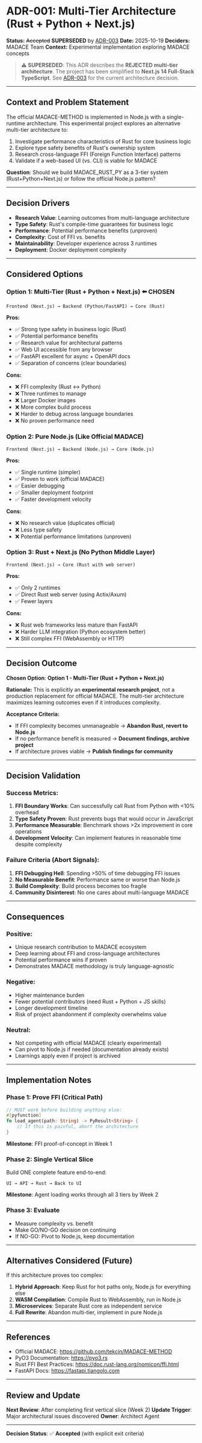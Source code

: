 # ADR-001: Multi-Tier Architecture (Rust + Python + Next.js)

**Status:** ~~Accepted~~ **SUPERSEDED** by [ADR-003](./ADR-003-architecture-simplification.md)
**Date:** 2025-10-19
**Deciders:** MADACE Team
**Context:** Experimental implementation exploring MADACE concepts

> **⚠️ SUPERSEDED**: This ADR describes the **REJECTED multi-tier architecture**. The project has been simplified to **Next.js 14 Full-Stack TypeScript**. See [ADR-003](./ADR-003-architecture-simplification.md) for the current architecture decision.

---

## Context and Problem Statement

The official MADACE-METHOD is implemented in Node.js with a single-runtime architecture. This experimental project explores an alternative multi-tier architecture to:
1. Investigate performance characteristics of Rust for core business logic
2. Explore type safety benefits of Rust's ownership system
3. Research cross-language FFI (Foreign Function Interface) patterns
4. Validate if a web-based UI (vs. CLI) is viable for MADACE

**Question**: Should we build MADACE_RUST_PY as a 3-tier system (Rust+Python+Next.js) or follow the official Node.js pattern?

---

## Decision Drivers

- **Research Value**: Learning outcomes from multi-language architecture
- **Type Safety**: Rust's compile-time guarantees for business logic
- **Performance**: Potential performance benefits (unproven)
- **Complexity**: Cost of FFI vs. benefits
- **Maintainability**: Developer experience across 3 runtimes
- **Deployment**: Docker deployment complexity

---

## Considered Options

### Option 1: Multi-Tier (Rust + Python + Next.js) ⬅️ **CHOSEN**
```
Frontend (Next.js) → Backend (Python/FastAPI) → Core (Rust)
```

**Pros:**
- ✅ Strong type safety in business logic (Rust)
- ✅ Potential performance benefits
- ✅ Research value for architectural patterns
- ✅ Web UI accessible from any browser
- ✅ FastAPI excellent for async + OpenAPI docs
- ✅ Separation of concerns (clear boundaries)

**Cons:**
- ❌ FFI complexity (Rust ↔ Python)
- ❌ Three runtimes to manage
- ❌ Larger Docker images
- ❌ More complex build process
- ❌ Harder to debug across language boundaries
- ❌ No proven performance need

### Option 2: Pure Node.js (Like Official MADACE)
```
Frontend (Next.js) → Backend (Node.js) → Core (Node.js)
```

**Pros:**
- ✅ Single runtime (simpler)
- ✅ Proven to work (official MADACE)
- ✅ Easier debugging
- ✅ Smaller deployment footprint
- ✅ Faster development velocity

**Cons:**
- ❌ No research value (duplicates official)
- ❌ Less type safety
- ❌ Potential performance limitations (unproven)

### Option 3: Rust + Next.js (No Python Middle Layer)
```
Frontend (Next.js) → Core (Rust with web server)
```

**Pros:**
- ✅ Only 2 runtimes
- ✅ Direct Rust web server (using Actix/Axum)
- ✅ Fewer layers

**Cons:**
- ❌ Rust web frameworks less mature than FastAPI
- ❌ Harder LLM integration (Python ecosystem better)
- ❌ Still complex FFI (WebAssembly or HTTP)

---

## Decision Outcome

**Chosen Option**: **Option 1 - Multi-Tier (Rust + Python + Next.js)**

**Rationale:**
This is explicitly an **experimental research project**, not a production replacement for official MADACE. The multi-tier architecture maximizes learning outcomes even if it introduces complexity.

**Acceptance Criteria:**
- If FFI complexity becomes unmanageable → **Abandon Rust, revert to Node.js**
- If no performance benefit is measured → **Document findings, archive project**
- If architecture proves viable → **Publish findings for community**

---

## Decision Validation

### Success Metrics:
1. **FFI Boundary Works**: Can successfully call Rust from Python with <10% overhead
2. **Type Safety Proven**: Rust prevents bugs that would occur in JavaScript
3. **Performance Measurable**: Benchmark shows >2x improvement in core operations
4. **Development Velocity**: Can implement features in reasonable time despite complexity

### Failure Criteria (Abort Signals):
1. **FFI Debugging Hell**: Spending >50% of time debugging FFI issues
2. **No Measurable Benefit**: Performance same or worse than Node.js
3. **Build Complexity**: Build process becomes too fragile
4. **Community Disinterest**: No one cares about multi-language MADACE

---

## Consequences

### Positive:
- Unique research contribution to MADACE ecosystem
- Deep learning about FFI and cross-language architectures
- Potential performance wins if proven
- Demonstrates MADACE methodology is truly language-agnostic

### Negative:
- Higher maintenance burden
- Fewer potential contributors (need Rust + Python + JS skills)
- Longer development timeline
- Risk of project abandonment if complexity overwhelms value

### Neutral:
- Not competing with official MADACE (clearly experimental)
- Can pivot to Node.js if needed (documentation already exists)
- Learnings apply even if project is archived

---

## Implementation Notes

### Phase 1: Prove FFI (Critical Path)
```rust
// MUST work before building anything else:
#[pyfunction]
fn load_agent(path: String) -> PyResult<String> {
    // If this is painful, abort the architecture
}
```

**Milestone**: FFI proof-of-concept in Week 1

### Phase 2: Single Vertical Slice
Build ONE complete feature end-to-end:
```
UI → API → Rust → Back to UI
```

**Milestone**: Agent loading works through all 3 tiers by Week 2

### Phase 3: Evaluate
- Measure complexity vs. benefit
- Make GO/NO-GO decision on continuing
- If NO-GO: Pivot to Node.js, keep documentation

---

## Alternatives Considered (Future)

If this architecture proves too complex:

1. **Hybrid Approach**: Keep Rust for hot paths only, Node.js for everything else
2. **WASM Compilation**: Compile Rust to WebAssembly, run in Node.js
3. **Microservices**: Separate Rust core as independent service
4. **Full Rewrite**: Abandon multi-tier, implement in pure Node.js

---

## References

- Official MADACE: https://github.com/tekcin/MADACE-METHOD
- PyO3 Documentation: https://pyo3.rs
- Rust FFI Best Practices: https://doc.rust-lang.org/nomicon/ffi.html
- FastAPI Docs: https://fastapi.tiangolo.com

---

## Review and Update

**Next Review**: After completing first vertical slice (Week 2)
**Update Trigger**: Major architectural issues discovered
**Owner**: Architect Agent

---

**Decision Status**: ✅ **Accepted** (with explicit exit criteria)

